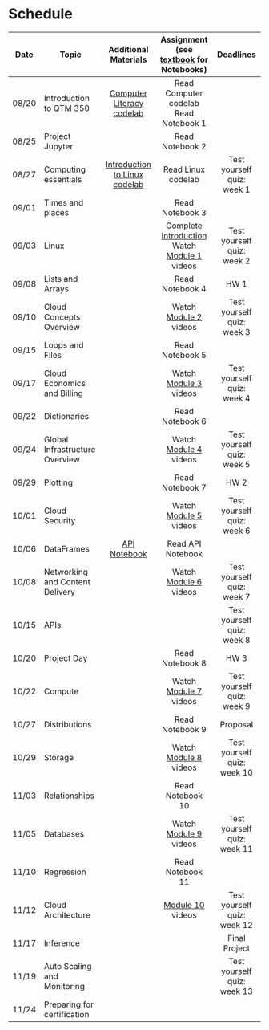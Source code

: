 # Schedule

| Date | Topic | Additional Materials |Assignment<br> (see [textbook](https://allendowney.github.io/ElementsOfDataScience/) for Notebooks) | Deadlines |
|:---:|---|:---:|:---:|:---:|
|08/20| Introduction to QTM 350 | [Computer Literacy codelab](https://codelabs-jacobson.s3.us-east-2.amazonaws.com/essential-computer-literacy/index.html) | Read Computer codelab <br>  Read Notebook 1|  |
|08/25| Project Jupyter |  | Read Notebook 2 |  |
|08/27| Computing essentials | [Introduction to Linux codelab](https://codelabs-jacobson.s3.us-east-2.amazonaws.com/introduction-to-linux/index.html) | Read Linux codelab |Test yourself quiz: week 1|
|09/01| Times and places | | Read Notebook 3 |
|09/03| Linux | | Complete [Introduction](https://awsacademy.instructure.com/courses/976/modules#module_12155)<br> Watch [Module 1](https://awsacademy.instructure.com/courses/976/modules#module_12156) videos |Test yourself quiz: week 2 |
|09/08| Lists and Arrays | | Read Notebook 4 | HW 1 |
|09/10| Cloud Concepts Overview | | Watch [Module 2](https://awsacademy.instructure.com/courses/976/modules#module_12157) videos |Test yourself quiz: week 3|
|09/15| Loops and Files |  |Read Notebook 5||
|09/17| Cloud Economics and Billing | | Watch [Module 3](https://awsacademy.instructure.com/courses/976/modules#module_12158) videos |Test yourself quiz: week 4 |
|09/22| Dictionaries | |Read Notebook 6 | 
|09/24| Global Infrastructure Overview |  |Watch [Module 4](https://awsacademy.instructure.com/courses/976/modules#module_12159) videos| Test yourself quiz: week 5 |
|09/29| Plotting | |Read Notebook 7 | HW 2|
|10/01| Cloud Security | |Watch [Module 5](https://awsacademy.instructure.com/courses/976/modules#module_12160) videos |Test yourself quiz: week 6|
|10/06| DataFrames | [API Notebook](CourseAssets/TimesAPI_Sp20_350.ipynb) | Read API Notebook|
|10/08| Networking and Content Delivery | |Watch [Module 6](https://awsacademy.instructure.com/courses/976/modules#module_12161) videos | Test yourself quiz: week 7|
|10/15|APIs |   | |Test yourself quiz: week 8  |
|10/20| Project Day | |Read Notebook 8 | HW 3 |
|10/22| Compute | |Watch [Module 7](https://awsacademy.instructure.com/courses/976/modules#module_12162) videos |Test yourself quiz: week 9  |
|10/27|  Distributions || Read Notebook 9  | Proposal |
|10/29| Storage |  |Watch [Module 8](https://awsacademy.instructure.com/courses/976/modules#module_12163) videos| Test yourself quiz: week 10 |
|11/03|  Relationships | |Read Notebook 10 | |
|11/05| Databases ||Watch [Module 9](https://awsacademy.instructure.com/courses/976/modules#module_12164) videos| Test yourself quiz: week 11  |
|11/10| Regression  || Read Notebook 11 | |
|11/12| Cloud Architecture | |[Module 10](https://awsacademy.instructure.com/courses/976/modules#module_12165) videos |  Test yourself quiz: week 12 |
|11/17| Inference |  | |Final Project|
|11/19| Auto Scaling and Monitoring | | |  Test yourself quiz: week 13 |
|11/24| Preparing for certification | || |
